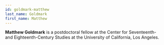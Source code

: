 ```yaml
---
id: goldmark-matthew
last_name: Goldmark
first_name: Matthew
---
```

**Matthew Goldmark** is a postdoctoral fellow at the Center for Seventeenth- and Eighteenth-Century Studies at the University of California, Los Angeles.